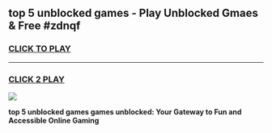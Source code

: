 
## top 5 unblocked games - Play Unblocked Gmaes & Free #zdnqf
<h3>
<a href="https://news.freeplayer.one?title=top_5_unblocked_games&ref=03M">CLICK TO PLAY</a></h3>
<hr>

<h3>
<a href="https://news.freeplayer.one?title=top_5_unblocked_games&ref=03M">CLICK 2 PLAY</a>
  
</h3>

<a href="https://news.freeplayer.one?title=top_5_unblocked_games&ref=03M"><img src="https://clearcache.store/games.png"></a>


**top 5 unblocked games games unblocked: Your Gateway to Fun and Accessible Online Gaming**
